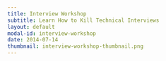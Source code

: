 ```yaml
---
title: Interview Workshop
subtitle: Learn How to Kill Technical Interviews
layout: default
modal-id: interview-workshop
date: 2014-07-14
thumbnail: interview-workshop-thumbnail.png
---
```

